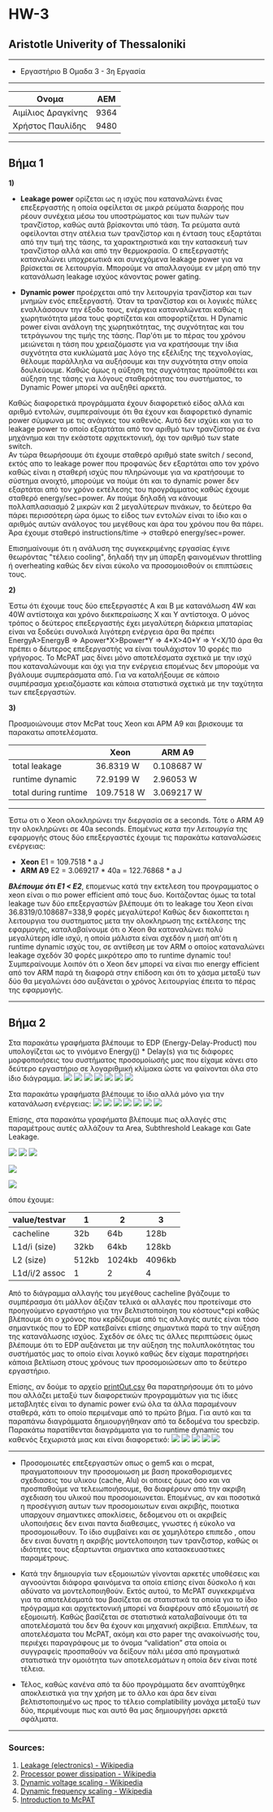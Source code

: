 # HW-3
## Aristotle Univerity of Thessaloniki

---
* Εργαστήριο Β Ομαδα 3 - 3η Εργασία

---
| **Ονομα**       | ΑΕΜ          |
| --- | -------------- |
| Αιμίλιος Δραγκίνης | 9364 |
| Χρήστος Παυλίδης | 9480 |

---
## Βήμα 1
**1)**



* **Leakage power** ορίζεται ως η ισχύς που καταναλώνει ένας επεξεργαστής η οποία οφείλεται σε
μικρά ρεύματα διαρροής που ρέουν συνέχεια μέσω του υποστρώματος και των πυλών των τρανζίστορ,
καθώς αυτά βρίσκονται υπό τάση. Τα ρεύματα αυτά οφείλονται στην ατέλεια των τρανζίστορ και η ένταση
τους εξαρτάται από την τιμή της τάσης, τα χαρακτηριστικά και την κατασκευή των τρανζίστορ
αλλά και από την θερμοκρασία. O επεξεργαστής καταναλώνει υποχρεωτικά και συνεχόμενα leakage power για να βρίσκεται σε λειτουργία.
Μπορούμε να απαλλαγούμε εν μέρη από την κατανάλωση leakage ισχύος κάνοντας power gating.

* **Dynamic power** προέρχεται από την λειτουργία τρανζίστορ και των μνημών ενός επεξεργαστή. Όταν τα τρανζίστορ
και οι λογικές πύλες εναλλάσσουν την έξοδο τους, ενέργεια καταναλώνεται καθώς η χωρητικότητα
μέσα τους φορτίζεται και αποφορτίζεται. Η Dynamic power είναι ανάλογη της χωρητικότητας,
της συχνότητας και του τετράγωνου της τιμής της τάσης. 
Παρ'ότι με το πέρας του χρόνου μειώνεται η τάση που χρειαζόμαστε για να κρατήσουμε την ίδια συχνότητα
στα κυκλώματά μας λόγο της εξέλιξης της τεχνολογίας, θέλουμε παράλληλα να αυξήσουμε και την συχνότητα στην οποία δουλεύουμε.
Καθώς όμως η αύξηση της συχνότητας προϋποθέτει και αύξηση της τάσης για λόγους σταθερότητας
του συστήματος, το Dynamic Power μπορεί να αυξηθεί αρκετά.

Καθώς διαφορετικά προγράμματα έχουν διαφορετικό είδος αλλά και αριθμό εντολών, 
συμπεραίνουμε ότι θα έχουν και διαφορετικό dynamic power σύμφωνα με τις ανάγκες 
του καθενός. Αυτό δεν ισχύει και για το leakage power το οποίο εξαρτάται από τον
αριθμό των τρανζίστορ σε ένα μηχάνημα και την εκάστοτε αρχιτεκτονική, όχι τον αριθμό 
των state switch.  
Αν τώρα θεωρήσουμε ότι έχουμε σταθερό αριθμό state switch / second, εκτός απο το leakage power
που προφανώς δεν εξαρτάται απο τον χρόνο καθώς είναι η σταθερή ισχύς που πληρώνουμε για να κρατήσουμε
το σύστημα ανοιχτό, μπορούμε να πούμε ότι και το dynamic power δεν εξαρτάται από τον χρόνο εκτέλεσης 
του προγράμματος καθώς έχουμε σταθερό energy/sec=power. Αν πούμε δηλαδή να κάνουμε πολλαπλασιασμό 
2 μικρών και 2 μεγαλύτερων πινάκων, το δεύτερο θα πάρει περισσότερη ώρα όμως το είδος των εντολών είναι το ίδιο 
και ο αριθμός αυτών ανάλογος του μεγέθους και άρα του χρόνου που θα πάρει. Άρα έχουμε σταθερό instructions/time
-> σταθερό energy/sec=power.  

Επισημαίνουμε ότι η ανάλυση της συγκεκριμένης εργασίας έγινε θεωρόντας "τέλειο cooling",
δηλαδή την μη ύπαρξη φαινομένων throttling ή overheating καθώς δεν είναι εύκολο να προσομοιοθούν
οι επιπτώσεις τους.


**2)**

Έστω ότι έχουμε τους δύο επεξεργαστές Α και Β με κατανάλωση 4W και 40W αντίστοιχα και 
χρόνο διεκπεραίωσης X και Y αντίστοιχα. Ο μόνος τρόπος ο δεύτερος επεξεργαστής έχει μεγαλύτερη διάρκεια
μπαταρίας είναι να ξοδεύει συνολικά λιγότερη ενέργεια άρα θα πρέπει EnergyA>EnergyB =>
Apower\*X>Bpower\*Y => 4\*X>40\*Y => Y<X/10 άρα θα πρέπει ο δέυτερος επεξεργαστής να είναι τουλάχιστον 10
φορές πιο γρήγορος. Το McPAT μας δίνει μόνο αποτελέσματα σχετικά με την ισχύ που καταναλώνουμε και όχι 
για την ενέργεια επομένως δεν μπορούμε να βγάλουμε συμπεράσματα από. Για να καταλήξουμε σε κάποιο συμπέρασμα
χρειαζόμαστε και κάποια στατιστικά σχετικά με την ταχύτητα των επεξεργαστών.


**3)**

Προσμοιώνουμε στον McPat τους Χeon και ΑΡΜ Α9 και βρισκουμε τα παρακατω αποτελέσματα.

| |Xeon      | ARM A9         |
| --- | -------------- |---|
| total leakage | 36.8319 W | 0.108687 W
| runtime dynamic | 72.9199 W | 2.96053 W
| total during runtime| 109.7518 W | 3.069217 W

---
Έστω οτι ο Xeon ολοκληρώνει την διεργασία σε a seconds. Τότε ο ARM A9 την ολοκληρώνει σε 40a seconds. Επομένως *κατα την λειτουργία* της εφαρμογής
στους δύο επεξεργαστές έχουμε τις παρακάτω καταναλώσεις ενέργειας:


* **Χeon** E1 = 109.7518 * a J
* **ARM A9** E2  = 3.069217 * 40a  = 122.76868 * a J

***Βλέπουμε ότι Ε1 < Ε2***, επομενως κατά την εκτελεση του προγραμματος ο xeon είναι ο πιο power efficient από τους δυο.
Κοιτάζοντας όμως τα total leakage των δύο επεξεργαστών βλέπουμε ότι το leakage του Xeon είναι 36.8319/0.108687=338,9 φορές μεγαλύτερο!
Καθώς δεν διακοπτεται η λειτουργια του συστηματος μετα την ολοκληρωση της εκτέλεσης της εφαρμογής, καταλαβαίνουμε ότι ο Xeon θα
καταναλώνει πολύ μεγαλύτερη idle ισχύ, η οποία μάλιστα είναι σχεδόν η μισή απ'ότι η runtime dynamic ισχύς του, σε αντίθεση με τον ARM
ο οποίος καταναλώνει leakage σχεδόν 30 φορές μικρότερο απο το runtime dynamic του!
Συμπεραίνουμε λοιπόν ότι o Xeon δεν μπορεί να είναι πιο energy efficient από τον ARM παρά τη διαφορά στην επίδοση και ότι το χάσμα
μεταξύ των δύο θα μεγαλώνει όσο αυξάνεται ο χρόνος λειτουργίας έπειτα το πέρας της εφαρμογής.

---
## Βήμα 2

Στα παρακάτω γραφήματα βλέπουμε το EDP (Energy-Delay-Product) που υπολογίζεται ως το γινόμενο Energy(j) * Delay(s) για τις διάφορες μορφοποιήσεις του συστήματος προσομοίωσής μας που είχαμε κάνει στο δεύτερο εργαστήριο σε λογαριθμική κλίμακα ώστε να φαίνονται όλα στο ίδιο διάγραμμα.
![](https://github.com/pavlidic/HW-3/blob/main/figures/Figure1.jpg)
![](https://github.com/pavlidic/HW-3/blob/main/figures/Figure2.jpg)
![](https://github.com/pavlidic/HW-3/blob/main/figures/Figure3.jpg)
![](https://github.com/pavlidic/HW-3/blob/main/figures/Figure4.jpg)
![](https://github.com/pavlidic/HW-3/blob/main/figures/Figure5.jpg)
![](https://github.com/pavlidic/HW-3/blob/main/figures/Figure6.jpg)
![](https://github.com/pavlidic/HW-3/blob/main/figures/Figure7.jpg)


Στα παρακάτω γραφήματα βλέπουμε το ίδιο αλλά μόνο για την κατανάλωση ενέργειας:
![](https://github.com/pavlidic/HW-3/blob/main/figures/EnergyFigure1.jpg)
![](https://github.com/pavlidic/HW-3/blob/main/figures/EnergyFigure2.jpg)
![](https://github.com/pavlidic/HW-3/blob/main/figures/EnergyFigure3.jpg)
![](https://github.com/pavlidic/HW-3/blob/main/figures/EnergyFigure4.jpg)
![](https://github.com/pavlidic/HW-3/blob/main/figures/EnergyFigure5.jpg)
![](https://github.com/pavlidic/HW-3/blob/main/figures/EnergyFigure6.jpg)
![](https://github.com/pavlidic/HW-3/blob/main/figures/EnergyFigure7.jpg)

  
Επίσης, στα παρακάτω γραφήματα βλέπουμε πως αλλαγές στις παραμέτρους αυτές αλλάζουν τα Area, Subthreshold Leakage και Gate Leakage.  

![](https://github.com/pavlidic/HW-3/blob/main/graphs/area.png)
![](https://github.com/pavlidic/HW-3/blob/main/graphs/gateL.png)
![](https://github.com/pavlidic/HW-3/blob/main/graphs/subL.png)  

![](https://github.com/pavlidic/HW-3/blob/main/graphs/pCL2.png)  

![](https://github.com/pavlidic/HW-3/blob/main/graphs/pAll.png)

όπου έχουμε:

value/testvar| 1 | 2 | 3
---|---|---|---
cacheline|32b|64b|128b
L1d/i (size)|32kb|64kb|128kb
L2 (size)|512kb|1024kb|4096kb
L1d/i/2 assoc|1|2|4


Από το διάγραμμα αλλαγής του μεγέθους cacheline βγάζουμε το συμπέρασμα ότι μάλλον άξιζαν τελικά οι αλλαγές που προτείναμε στο προηγούμενο εργαστήριο για την βελτιστοποίηση του κόστους\*cpi καθώς βλέπουμε ότι ο χρόνος που κερδίζουμε από τις αλλαγές αυτές είναι τόσο σημαντικός που το EDP κατεβαίνει επίσης σημαντικά παρά το την αύξηση της κατανάλωσης ισχύος. Σχεδόν σε όλες τις άλλες περιπτώσεις όμως βλέπουμε ότι το EDP αυξάνεται με την αύξηση της πολυπλοκότητας του συστήματός μας το οποίο είναι λογικό καθώς δεν είχαμε παρατηρήσει κάποια βελτίωση στους χρόνους των προσομοιώσεων απο το δεύτερο εργαστήριο.

Επίσης, αν δούμε το αρχείο [printOut.csv](https://github.com/pavlidic/HW-3/blob/main/printOut.csv) θα παρατηρήσουμε ότι το μόνο που αλλάζει μεταξύ των διαφορετικών προγραμμάτων για τις ίδιες μεταβλητές είναι το dynamic power ενώ όλα τα άλλα παραμένουν σταθερά, κάτι το οποίο περιμέναμε από το πρώτο βήμα. Για αυτό και τα παραπάνω διαγράμματα δημιουργήθηκαν από τα δεδομένα του specbzip.  
Παρακάτω παρατίθενται διαγράμματα για το runtime dynamic του καθενός ξεχωριστά μιας και είναι διαφορετικό:
![](https://github.com/pavlidic/HW-3/blob/main/graphs/dynZip.png)
![](https://github.com/pavlidic/HW-3/blob/main/graphs/dynLibm.png)
![](https://github.com/pavlidic/HW-3/blob/main/graphs/dynMcf.png)
![](https://github.com/pavlidic/HW-3/blob/main/graphs/dynHmmer.png)
![](https://github.com/pavlidic/HW-3/blob/main/graphs/dynSjeng.png)


---
- Προσομοιωτές επεξεργαστών οπως ο gem5 και ο mcpat, πραγματοποιουν την προσομοιωση με βαση προκαθορισμενες  σχεδιασεις του υλικου (cache, Alu) οι οποιες όμως όσο και να προσπαθούμε να τελειωποιήσουμε, θα διαφέρουν από την ακριβη σχεδιαση του υλικού  που προσομοιωνεται. Επομένως, αν και ποσοτικά η προσέγγιση αυτων των προσομοιωτων ειναι ακριβής, ποιοτικα υπαρχουν σημαντικες αποκλίσεις, δεδομενου οτι οι ακριβείς υλοποιήσεις δεν ειναι παντα διαθεσιμες, γνωστες ή εύκολο να προσομοιωθουν. Το ίδιο συμβαίνει και σε χαμηλότερο επιπεδο , οπου δεν ειναι δυνατη η ακριβής μοντελοποιηση των τρανζιστορ, καθώς οι ιδιότητες τους εξαρτωνται σημαντικα απο κατασκευαστικες παραμέτρους.

- Κατά την δημιουργία
των εξομοιωτών γίνονται αρκετές υποθέσεις
και αγνοούνται διάφορα φαινόμενα τα
οποία επίσης είναι δύσκολο ή και αδύνατο να
μοντελοποιηθούν. Εκτός αυτού, το McPAT
συγκεκριμένα για τα αποτελέσματά του
βασίζεται σε στατιστικά τα οποία για
το ίδιο πρόγραμμα και αρχιτεκτονική
μπορεί να διαφέρουν από εξομοιωτή σε
εξομοιωτή. Καθώς βασίζεται σε στατιστικά
καταλαβαίνουμε ότι τα αποτελέσματά του
δεν θα έχουν και μηχανική ακρίβεια.
Επιπλέων, τα αποτελέσματα του McPAT, ακόμη
και στο paper της ανακοίνωσής του, περιέχει
παραγράφους με το όνομα “validation” στα
οποία οι συγγραφείς προσπαθούν να
δείξουν πάλι μέσα από πραγματικά
στατιστικά την ομοιότητα των αποτελεσμάτων
η οποία δεν είναι ποτέ τέλεια. 
- Τέλος,
καθώς κανένα από τα δύο προγράμματα δεν
αναπτύχθηκε αποκλειστικά για την χρήση
με το άλλο και άρα δεν είναι βελτιστοποιημένο
ως προς το τέλειο complatibility μονάχα μεταξύ
των δύο, περιμένουμε πως και αυτό θα μας
δημιουργήσει αρκετά σφάλματα.

---
### Sources:
1. [Leakage (electronics) - Wikipedia](https://en.wikipedia.org/wiki/Leakage_(electronics))
2. [Processor power dissipation - Wikipedia](https://en.wikipedia.org/wiki/Processor_power_dissipation)
3. [Dynamic voltage scaling - Wikipedia](https://en.wikipedia.org/wiki/Dynamic_voltage_scaling)
4. [Dynamic frequency scaling - Wikipedia](https://en.wikipedia.org/wiki/Dynamic_frequency_scaling)
5. [Introduction to McPAT](https://www.hpl.hp.com/research/mcpat/micro09.pdf)
